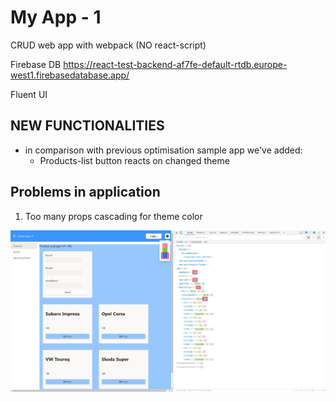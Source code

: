# My App - 1

CRUD web app with webpack (NO react-script)

Firebase DB
https://react-test-backend-af7fe-default-rtdb.europe-west1.firebasedatabase.app/

Fluent UI

## NEW FUNCTIONALITIES

- in comparison with previous optimisation sample app we've added:
  - Products-list button reacts on changed theme

## Problems in application

1. Too many props cascading for theme color 

![theme-re-renders](/images/problem-10.png)
